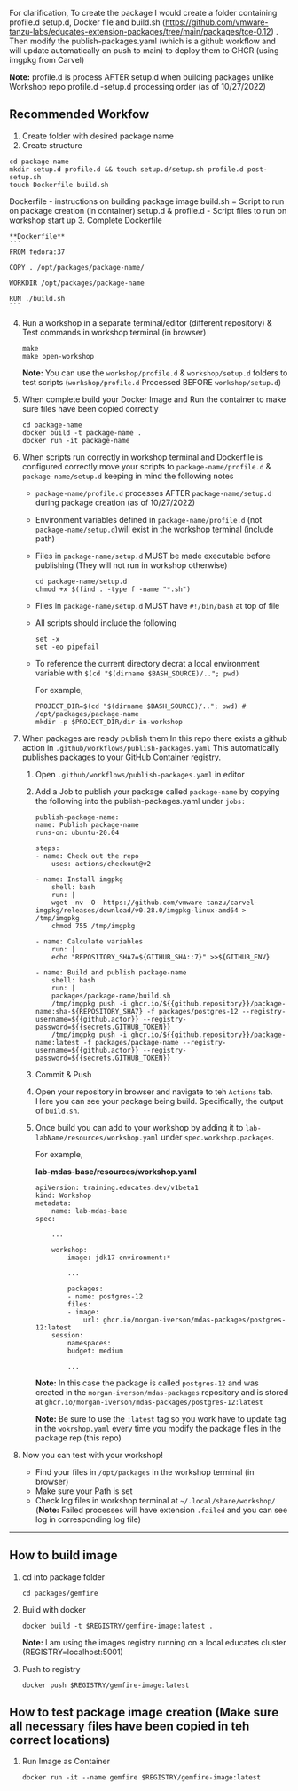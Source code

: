 For clarification, To create the package I would create a folder containing profile.d setup.d, Docker file and build.sh (https://github.com/vmware-tanzu-labs/educates-extension-packages/tree/main/packages/tce-0.12) . Then modify the publish-packages.yaml (which is a github workflow and will update automatically on push to main) to deploy them to GHCR (using imgpkg from Carvel)

**Note:** profile.d is process AFTER setup.d when building packages unlike Workshop repo profile.d -setup.d processing order (as of 10/27/2022)

## Recommended Workfow
1. Create folder with desired package name
2. Create structure 
```
cd package-name
mkdir setup.d profile.d && touch setup.d/setup.sh profile.d post-setup.sh
touch Dockerfile build.sh
```

Dockerfile - instructions on building package image
build.sh = Script to run on package creation (in container)
setup.d & profile.d - Script files to run on workshop start up
3. Complete Dockerfile

    **Dockerfile**
    ```
    FROM fedora:37

    COPY . /opt/packages/package-name/

    WORKDIR /opt/packages/package-name

    RUN ./build.sh
    ```
4. Run a workshop in a separate terminal/editor (different repository) & Test commands in workshop terminal (in browser)
    ```
    make
    make open-workshop
    ```

    **Note:** You can use the `workshop/profile.d` & `workshop/setup.d` folders to test scripts (`workshop/profile.d` Processed BEFORE `workshop/setup.d`)
5. When complete build your Docker Image and Run the container to make sure files have been copied correctly
    ```
    cd oackage-name
    docker build -t package-name .
    docker run -it package-name
    ```
6. When scripts run correctly in workshop terminal and Dockerfile is configured correctly move your scripts to `package-name/profile.d` & `package-name/setup.d` keeping in mind the following notes
    * `package-name/profile.d` processes AFTER `package-name/setup.d` during package creation (as of 10/27/2022)
    * Environment variables defined in `package-name/profile.d` (not `package-name/setup.d`)will exist in the workshop terminal (include path)
    * Files in `package-name/setup.d` MUST be made executable before publishing (They will not run in workshop otherwise)
        ```
        cd package-name/setup.d
        chmod +x $(find . -type f -name "*.sh")
        ```
    * Files in `package-name/setup.d` MUST have `#!/bin/bash` at top of file
    * All scripts should include the following
        ```
        set -x
        set -eo pipefail
        ```
    * To reference the current directory decrat a local environment variable with `$(cd "$(dirname $BASH_SOURCE)/.."; pwd)`

        For example,
        ```
        PROJECT_DIR=$(cd "$(dirname $BASH_SOURCE)/.."; pwd) # /opt/packages/package-name
        mkdir -p $PROJECT_DIR/dir-in-workshop
        ```
7. When packages are ready publish them
In this repo there exists a github action in `.github/workflows/publish-packages.yaml` This automatically publishes packages to your GitHub Container registry.
    1. Open `.github/workflows/publish-packages.yaml` in editor
    2. Add a Job to publish your package called `package-name` by copying the following into the publish-packages.yaml under `jobs:`

        ```
        publish-package-name:
        name: Publish package-name
        runs-on: ubuntu-20.04

        steps:
        - name: Check out the repo
            uses: actions/checkout@v2

        - name: Install imgpkg
            shell: bash
            run: |
            wget -nv -O- https://github.com/vmware-tanzu/carvel-imgpkg/releases/download/v0.28.0/imgpkg-linux-amd64 > /tmp/imgpkg
            chmod 755 /tmp/imgpkg

        - name: Calculate variables
            run: |
            echo "REPOSITORY_SHA7=${GITHUB_SHA::7}" >>${GITHUB_ENV}

        - name: Build and publish package-name
            shell: bash
            run: |
            packages/package-name/build.sh
            /tmp/imgpkg push -i ghcr.io/${{github.repository}}/package-name:sha-${REPOSITORY_SHA7} -f packages/postgres-12 --registry-username=${{github.actor}} --registry-password=${{secrets.GITHUB_TOKEN}}
            /tmp/imgpkg push -i ghcr.io/${{github.repository}}/package-name:latest -f packages/package-name --registry-username=${{github.actor}} --registry-password=${{secrets.GITHUB_TOKEN}}
        ```
    3. Commit & Push
    4. Open your repository in browser and navigate to teh `Actions` tab. Here you can see your package being build. Specifically, the output of `build.sh`.
    5. Once build you can add to your workshop by adding it to `lab-labName/resources/workshop.yaml` under  `spec.workshop.packages`. 
    
        For example,

        **lab-mdas-base/resources/workshop.yaml**
        ```
        apiVersion: training.educates.dev/v1beta1
        kind: Workshop
        metadata:
            name: lab-mdas-base
        spec:

            ...

            workshop:
                image: jdk17-environment:*
                
                ...

                packages:
                - name: postgres-12
                files:
                - image:
                    url: ghcr.io/morgan-iverson/mdas-packages/postgres-12:latest
            session:
                namespaces:
                budget: medium
                
                ...
        ```
        
        **Note:** In this case the package is called `postgres-12` and was created in the `morgan-iverson/mdas-packages` repository and is stored at `ghcr.io/morgan-iverson/mdas-packages/postgres-12:latest`

        **Note:** Be sure to use the `:latest` tag so you work have to update tag in the `wokrshop.yaml` every time you modify the package files in the package rep (this repo)

6. Now you can test with your workshop! 
    * Find your files in `/opt/packages` in the workshop terminal (in browser)
    * Make sure your Path is set
    * Check log files in workshop terminal at `~/.local/share/workshop/` (**Note:** Failed processes will have extension `.failed` and you can see log in corresponding log file)

<hr>

## How to build image
1. cd into package folder
    ```
    cd packages/gemfire
    ```
2. Build with docker
    ```
    docker build -t $REGISTRY/gemfire-image:latest .
    ```

    **Note:** I am using the images registry running on a local educates cluster (REGISTRY=localhost:5001)

3. Push to registry
    ```
    docker push $REGISTRY/gemfire-image:latest
    ```

## How to test package image creation (Make sure all necessary files have been copied in teh correct locations)
1. Run Image as Container 
    ```
    docker run -it --name gemfire $REGISTRY/gemfire-image:latest 
    ```
<!-- 
## Deploy to local image registry 
1. Build pod
    ```
    kubectl apply -f test.yaml
    ```
## Exec into Registry
```
k exec -it deployment/registry -- bin/sh
```

[image-name]:$REGISTRY/gemfire-image:latest -->
